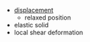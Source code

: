 - [displacement](https://workflowy.com/#/c13e6687fb1a)
    - relaxed position
- elastic solid
- local shear deformation
